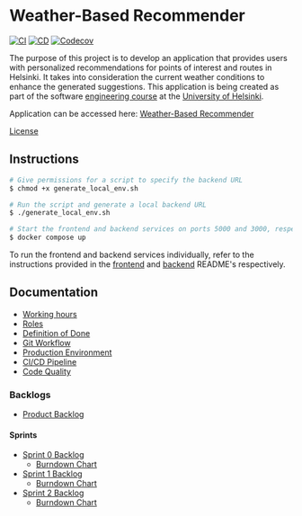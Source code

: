 # Weather-Based Recommender

[![CI](https://github.com/HelsinkiUniCollab/WeatherbasedRecommender/actions/workflows/ci.yml/badge.svg)](https://github.com/HelsinkiUniCollab/WeatherbasedRecommender/actions/workflows/ci.yml)
[![CD](https://github.com/HelsinkiUniCollab/WeatherbasedRecommender/actions/workflows/cd.yml/badge.svg?branch=main)](https://github.com/HelsinkiUniCollab/WeatherbasedRecommender/actions/workflows/cd.yml)
[![Codecov](https://codecov.io/github/HelsinkiUniCollab/WeatherBasedRecommender/branch/main/graph/badge.svg?token=RU4KTLCO85)](https://codecov.io/github/HelsinkiUniCollab/WeatherBasedRecommender)

The purpose of this project is to develop an application that provides users with personalized recommendations for points of interest and routes in Helsinki. It takes into consideration the current weather conditions to enhance the generated suggestions. This application is being created as part of the software [engineering course](https://github.com/HY-TKTL/TKT20007-Ohjelmistotuotantoprojekti/) at the [University of Helsinki](https://www.helsinki.fi/fi).

Application can be accessed here: [Weather-Based Recommender](http://128.214.253.51:3000/)

[License](/LICENSE)

## Instructions

```bash
# Give permissions for a script to specify the backend URL
$ chmod +x generate_local_env.sh

# Run the script and generate a local backend URL
$ ./generate_local_env.sh

# Start the frontend and backend services on ports 5000 and 3000, respectively
$ docker compose up
```

To run the frontend and backend services individually, refer to the instructions provided in the [frontend](/recommender-front/README.md) and [backend](/recommender-back/README.md) README's respectively.

## Documentation

* [Working hours](/docs/hours.md)
* [Roles](/docs/roles.md)
* [Definition of Done](/docs/dod.md)
* [Git Workflow](/docs/git-workflow.md)
* [Production Environment](/docs/pouta.md)
* [CI/CD Pipeline](/docs/ci-cd.md)
* [Code Quality](/docs/code_quality.md)

### Backlogs 

* [Product Backlog](https://github.com/orgs/HelsinkiUniCollab/projects/1)

#### Sprints
* [Sprint 0 Backlog](https://github.com/orgs/HelsinkiUniCollab/projects/1/views/1)
  * [Burndown Chart](https://github.com/HelsinkiUniCollab/WeatherBasedRecommender/assets/1563603/d7125033-704a-41aa-962c-ccf38f6ffbe8)
* [Sprint 1 Backlog](https://github.com/orgs/HelsinkiUniCollab/projects/1/views/5)
  * [Burndown Chart](https://user-images.githubusercontent.com/1563603/246382227-caa3c55d-8ae1-4ff1-adc4-37d175eda30c.png)
* [Sprint 2 Backlog](https://github.com/orgs/HelsinkiUniCollab/projects/1/views/8)
  * [Burndown Chart](https://github.com/HelsinkiUniCollab/WeatherBasedRecommender/assets/70194087/99774edb-e132-4ed0-831b-e9b7d638ef05)




